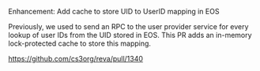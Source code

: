 Enhancement: Add cache to store UID to UserID mapping in EOS

Previously, we used to send an RPC to the user provider service for every lookup
of user IDs from the UID stored in EOS. This PR adds an in-memory lock-protected
cache to store this mapping.

https://github.com/cs3org/reva/pull/1340
